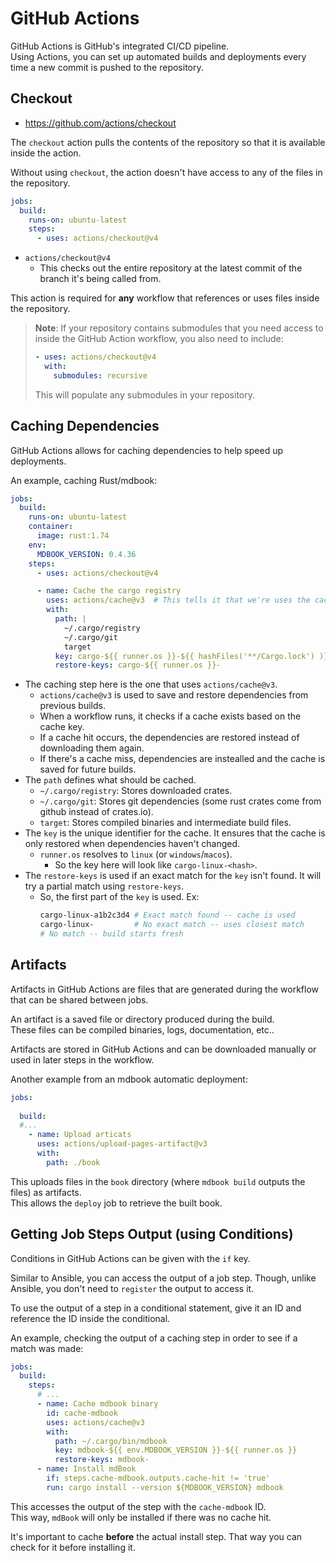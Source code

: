 # GitHub Actions
GitHub Actions is GitHub's integrated CI/CD pipeline.  
Using Actions, you can set up automated builds and deployments every time a new
commit is pushed to the repository.  

## Checkout

- <https://github.com/actions/checkout>

The `checkout` action pulls the contents of the repository so that it is available
inside the action.  

Without using `checkout`, the action doesn't have access to any of the files in the
repository.  

```yaml
jobs:
  build:
    runs-on: ubuntu-latest
    steps:
      - uses: actions/checkout@v4
```

- `actions/checkout@v4`
    - This checks out the entire repository at the latest commit of the branch it's
      being called from.  

This action is required for **any** workflow that references or uses files 
inside the repository.  

> **Note**: If your repository contains submodules that you need access to inside the
> GitHub Action workflow, you also need to include:
> ```yaml
> - uses: actions/checkout@v4
>   with:
>     submodules: recursive
> ```
> This will populate any submodules in your repository.  


## Caching Dependencies
GitHub Actions allows for caching dependencies to help speed up deployments.  

An example, caching Rust/mdbook:
```yaml
jobs:
  build:
    runs-on: ubuntu-latest
    container:
      image: rust:1.74
    env:
      MDBOOK_VERSION: 0.4.36
    steps:
      - uses: actions/checkout@v4

      - name: Cache the cargo registry
        uses: actions/cache@v3  # This tells it that we're uses the caching action
        with:
          path: |
            ~/.cargo/registry
            ~/.cargo/git
            target
          key: cargo-${{ runner.os }}-${{ hashFiles('**/Cargo.lock') )}}
          restore-keys: cargo-${{ runner.os }}-
```

* The caching step here is the one that uses `actions/cache@v3`.  
    - `actions/cache@v3` is used to save and restore dependencies from previous builds.
    - When a workflow runs, it checks if a cache exists based on the cache key.  
    - If a cache hit occurs, the dependencies are restored instead of downloading
      them again.  
    - If there's a cache miss, dependencies are instealled and the cache is saved for
      future builds.  
* The `path` defines what should be cached.   
    - `~/.cargo/registry`: Stores downloaded crates.  
    - `~/.cargo/git`: Stores git dependencies (some rust crates come from github
      instead of crates.io).  
    - `target`: Stores compiled binaries and intermediate build files. 
* The `key` is the unique identifier for the cache. It ensures that the cache is only restored when dependencies haven't changed. 
    - `runner.os` resolves to `linux` (or `windows`/`macos`).
        - So the key here will look like `cargo-linux-<hash>`.  
* The `restore-keys` is used if an exact match for the `key` isn't found. It will try
  a partial match using `restore-keys`.  
    - So, the first part of the `key` is used.
      Ex:
      ```bash
      cargo-linux-a1b2c3d4 # Exact match found -- cache is used
      cargo-linux-         # No exact match -- uses closest match
      # No match -- build starts fresh
      ```


## Artifacts
Artifacts in GitHub Actions are files that are generated during the workflow that can
be shared between jobs.  

An artifact is a saved file or directory produced during the build.  
These files can be compiled binaries, logs, documentation, etc..

Artifacts are stored in GitHub Actions and can be downloaded manually or used in
later steps in the workflow.  

Another example from an mdbook automatic deployment:
```yaml
jobs:
  
  build:
  #...
    - name: Upload articats
      uses: actions/upload-pages-artifact@v3
      with: 
        path: ./book
```
This uploads files in the `book` directory (where `mdbook build` outputs the files)
as artifacts.  
This allows the `deploy` job to retrieve the built book.  


## Getting Job Steps Output (using Conditions)
Conditions in GitHub Actions can be given with the `if` key.  

Similar to Ansible, you can access the output of a job step.
Though, unlike Ansible, you don't need to `register` the output to access it.  

To use the output of a step in a conditional statement, give it an ID and reference
the ID inside the conditional.  

An example, checking the output of a caching step in order to see if a match was made:
```yaml
jobs:
  build:
    steps:
      # ...
      - name: Cache mdbook binary
        id: cache-mdbook
        uses: actions/cache@v3
        with:
          path: ~/.cargo/bin/mdbook
          key: mdbook-${{ env.MDBOOK_VERSION }}-${{ runner.os }}
          restore-keys: mdbook-
      - name: Install mdBook
        if: steps.cache-mdbook.outputs.cache-hit != 'true'
        run: cargo install --version ${MDBOOK_VERSION} mdbook
```

This accesses the output of the step with the `cache-mdbook` ID.  
This way, `mdBook` will only be installed if there was no cache hit.  

It's important to cache **before** the actual install step. That way you can check
for it before installing it.  

```yaml
```
